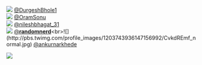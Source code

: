 
 ![](http://pbs.twimg.com/profile_images/1260096987610796032/EWUxdEIc_normal.jpg) [@DurgeshBhole1](https://twitter.com/DurgeshBhole1)<br>![](http://pbs.twimg.com/profile_images/1142143282631172098/-C1RsaXh_normal.jpg) [@OramSonu](https://twitter.com/OramSonu)<br>![](http://pbs.twimg.com/profile_images/1267481661127585793/9SDidnoX_normal.jpg) [@nileshbhagat_31](https://twitter.com/nileshbhagat_31)<br>![](http://pbs.twimg.com/profile_images/1397462864688869386/FlA4qSAL_normal.jpg) [@__randomnerd__](https://twitter.com/__randomnerd__)<br>![](http://pbs.twimg.com/profile_images/1203743936147156992/CvkdREmf_normal.jpg) [@ankurnarkhede](https://twitter.com/ankurnarkhede)<br> 

![](https://visitor-badge.laobi.icu/badge?page_id=ponder)
